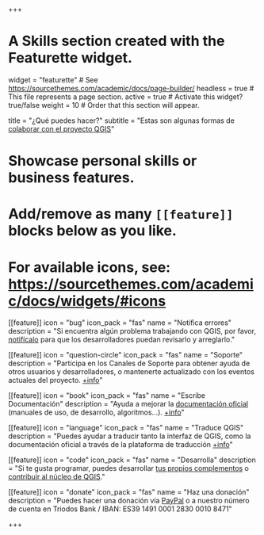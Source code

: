 +++
# A Skills section created with the Featurette widget.
widget = "featurette"  # See https://sourcethemes.com/academic/docs/page-builder/
headless = true  # This file represents a page section.
active = true  # Activate this widget? true/false
weight = 10  # Order that this section will appear.

title = "¿Qué puedes hacer?"
subtitle = "Estas son algunas formas de [colaborar con el proyecto QGIS](https://qgis.org/es/site/getinvolved/index.html)"

# Showcase personal skills or business features.
#
# Add/remove as many `[[feature]]` blocks below as you like.
#
# For available icons, see: https://sourcethemes.com/academic/docs/widgets/#icons

[[feature]]
  icon = "bug"
  icon_pack = "fas"
  name = "Notifica errores"
  description = "Si encuentra algún problema trabajando con QGIS, por favor, [notifícalo](https://qgis.org/es/site/getinvolved/development/bugreporting.html#bugs-features-and-issues) para que los desarrolladores puedan revisarlo y arreglarlo."

[[feature]]
  icon = "question-circle"
  icon_pack = "fas"
  name = "Soporte"
  description = "Participa en los Canales de Soporte para obtener ayuda de otros usuarios y desarrolladores, o mantenerte actualizado con los eventos actuales del proyecto. [+info](https://qgis.org/es/site/getinvolved/development/bugreporting.html#bugs-features-and-issues)"

[[feature]]
  icon = "book"
  icon_pack = "fas"
  name = "Escribe Documentación"
  description = "Ayuda a mejorar la [documentación oficial](https://qgis.org/es/docs/index.html) (manuales de uso, de desarrollo, algoritmos...). [+info](https://qgis.org/es/site/getinvolved/document.html)"


[[feature]]
  icon = "language"
  icon_pack = "fas"
  name = "Traduce QGIS"
  description = "Puedes ayudar a traducir tanto la interfaz de QGIS, como la documentación oficial a través de la plataforma de traducción [+info](https://qgis.org/es/site/getinvolved/translate.html)"


[[feature]]
  icon = "code"
  icon_pack = "fas"
  name = "Desarrolla"
  description = "Si te gusta programar, puedes desarrollar [tus propios complementos](http://docs.qgis.org/testing/en/docs/pyqgis_developer_cookbook/) o [contribuir al núcleo de QGIS](https://qgis.org/es/site/getinvolved/development/development.html)."

[[feature]]
  icon = "donate"
  icon_pack = "fas"
  name = "Haz una donación"
  description = "Puedes hacer una donación vía [PayPal](https://paypal.me/QGISes) o a nuestro número de cuenta en Triodos Bank / IBAN: ES39 1491 0001 2830 0010 8471"

+++

